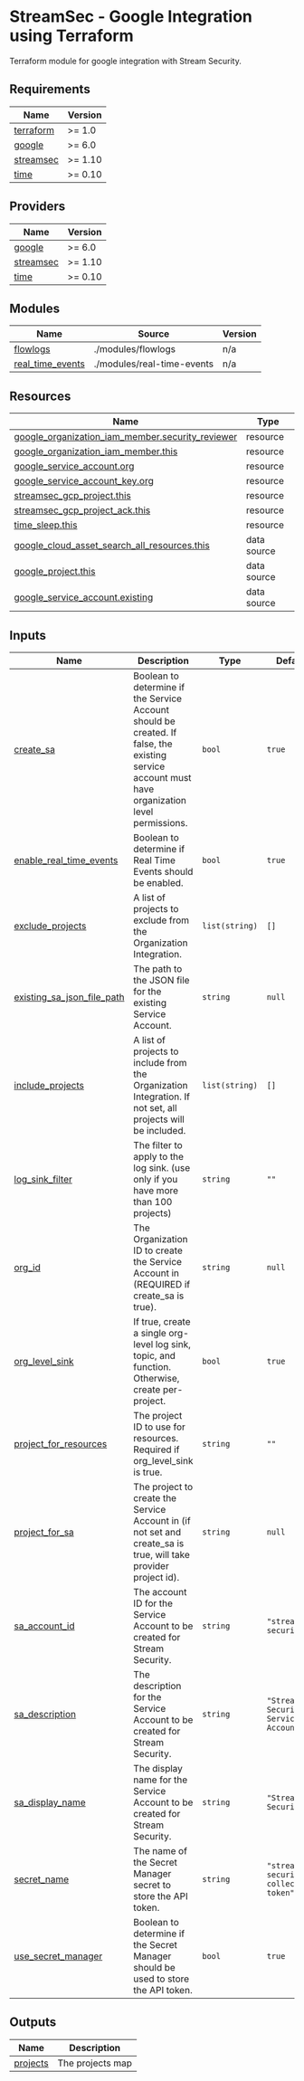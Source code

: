 # StreamSec - Google Integration using Terraform
Terraform module for google integration with Stream Security.

<!-- BEGIN_TF_DOCS -->
## Requirements

| Name | Version |
|------|---------|
| <a name="requirement_terraform"></a> [terraform](#requirement\_terraform) | >= 1.0 |
| <a name="requirement_google"></a> [google](#requirement\_google) | >= 6.0 |
| <a name="requirement_streamsec"></a> [streamsec](#requirement\_streamsec) | >= 1.10 |
| <a name="requirement_time"></a> [time](#requirement\_time) | >= 0.10 |

## Providers

| Name | Version |
|------|---------|
| <a name="provider_google"></a> [google](#provider\_google) | >= 6.0 |
| <a name="provider_streamsec"></a> [streamsec](#provider\_streamsec) | >= 1.10 |
| <a name="provider_time"></a> [time](#provider\_time) | >= 0.10 |

## Modules

| Name | Source | Version |
|------|--------|---------|
| <a name="module_flowlogs"></a> [flowlogs](#module\_flowlogs) | ./modules/flowlogs | n/a |
| <a name="module_real_time_events"></a> [real\_time\_events](#module\_real\_time\_events) | ./modules/real-time-events | n/a |

## Resources

| Name | Type |
|------|------|
| [google_organization_iam_member.security_reviewer](https://registry.terraform.io/providers/hashicorp/google/latest/docs/resources/organization_iam_member) | resource |
| [google_organization_iam_member.this](https://registry.terraform.io/providers/hashicorp/google/latest/docs/resources/organization_iam_member) | resource |
| [google_service_account.org](https://registry.terraform.io/providers/hashicorp/google/latest/docs/resources/service_account) | resource |
| [google_service_account_key.org](https://registry.terraform.io/providers/hashicorp/google/latest/docs/resources/service_account_key) | resource |
| [streamsec_gcp_project.this](https://registry.terraform.io/providers/streamsec-terraform/streamsec/latest/docs/resources/gcp_project) | resource |
| [streamsec_gcp_project_ack.this](https://registry.terraform.io/providers/streamsec-terraform/streamsec/latest/docs/resources/gcp_project_ack) | resource |
| [time_sleep.this](https://registry.terraform.io/providers/hashicorp/time/latest/docs/resources/sleep) | resource |
| [google_cloud_asset_search_all_resources.this](https://registry.terraform.io/providers/hashicorp/google/latest/docs/data-sources/cloud_asset_search_all_resources) | data source |
| [google_project.this](https://registry.terraform.io/providers/hashicorp/google/latest/docs/data-sources/project) | data source |
| [google_service_account.existing](https://registry.terraform.io/providers/hashicorp/google/latest/docs/data-sources/service_account) | data source |

## Inputs

| Name | Description | Type | Default | Required |
|------|-------------|------|---------|:--------:|
| <a name="input_create_sa"></a> [create\_sa](#input\_create\_sa) | Boolean to determine if the Service Account should be created. If false, the existing service account must have organization level permissions. | `bool` | `true` | no |
| <a name="input_enable_real_time_events"></a> [enable\_real\_time\_events](#input\_enable\_real\_time\_events) | Boolean to determine if Real Time Events should be enabled. | `bool` | `true` | no |
| <a name="input_exclude_projects"></a> [exclude\_projects](#input\_exclude\_projects) | A list of projects to exclude from the Organization Integration. | `list(string)` | `[]` | no |
| <a name="input_existing_sa_json_file_path"></a> [existing\_sa\_json\_file\_path](#input\_existing\_sa\_json\_file\_path) | The path to the JSON file for the existing Service Account. | `string` | `null` | no |
| <a name="input_include_projects"></a> [include\_projects](#input\_include\_projects) | A list of projects to include from the Organization Integration. If not set, all projects will be included. | `list(string)` | `[]` | no |
| <a name="input_log_sink_filter"></a> [log\_sink\_filter](#input\_log\_sink\_filter) | The filter to apply to the log sink. (use only if you have more than 100 projects) | `string` | `""` | no |
| <a name="input_org_id"></a> [org\_id](#input\_org\_id) | The Organization ID to create the Service Account in (REQUIRED if create\_sa is true). | `string` | `null` | no |
| <a name="input_org_level_sink"></a> [org\_level\_sink](#input\_org\_level\_sink) | If true, create a single org-level log sink, topic, and function. Otherwise, create per-project. | `bool` | `true` | no |
| <a name="input_project_for_resources"></a> [project\_for\_resources](#input\_project\_for\_resources) | The project ID to use for resources. Required if org\_level\_sink is true. | `string` | `""` | no |
| <a name="input_project_for_sa"></a> [project\_for\_sa](#input\_project\_for\_sa) | The project to create the Service Account in (if not set and create\_sa is true, will take provider project id). | `string` | `null` | no |
| <a name="input_sa_account_id"></a> [sa\_account\_id](#input\_sa\_account\_id) | The account ID for the Service Account to be created for Stream Security. | `string` | `"stream-security"` | no |
| <a name="input_sa_description"></a> [sa\_description](#input\_sa\_description) | The description for the Service Account to be created for Stream Security. | `string` | `"Stream Security Service Account"` | no |
| <a name="input_sa_display_name"></a> [sa\_display\_name](#input\_sa\_display\_name) | The display name for the Service Account to be created for Stream Security. | `string` | `"Stream Security"` | no |
| <a name="input_secret_name"></a> [secret\_name](#input\_secret\_name) | The name of the Secret Manager secret to store the API token. | `string` | `"stream-security-collection-token"` | no |
| <a name="input_use_secret_manager"></a> [use\_secret\_manager](#input\_use\_secret\_manager) | Boolean to determine if the Secret Manager should be used to store the API token. | `bool` | `true` | no |

## Outputs

| Name | Description |
|------|-------------|
| <a name="output_projects"></a> [projects](#output\_projects) | The projects map |
<!-- END_TF_DOCS -->
